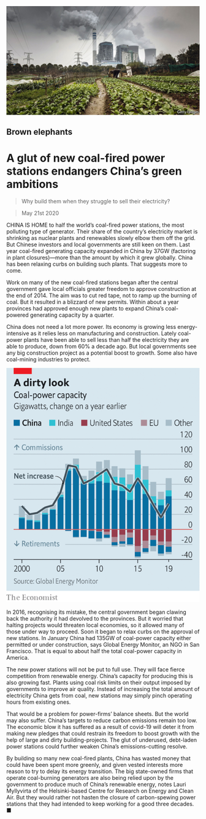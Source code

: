 ![](./images/20200523_CNP002.jpg)

## Brown elephants

# A glut of new coal-fired power stations endangers China’s green ambitions

> Why build them when they struggle to sell their electricity?

> May 21st 2020

CHINA IS HOME to half the world’s coal-fired power stations, the most polluting type of generator. Their share of the country’s electricity market is shrinking as nuclear plants and renewables slowly elbow them off the grid. But Chinese investors and local governments are still keen on them. Last year coal-fired generating capacity expanded in China by 37GW (factoring in plant closures)—more than the amount by which it grew globally. China has been relaxing curbs on building such plants. That suggests more to come.

Work on many of the new coal-fired stations began after the central government gave local officials greater freedom to approve construction at the end of 2014. The aim was to cut red tape, not to ramp up the burning of coal. But it resulted in a blizzard of new permits. Within about a year provinces had approved enough new plants to expand China’s coal-powered generating capacity by a quarter.

China does not need a lot more power. Its economy is growing less energy-intensive as it relies less on manufacturing and construction. Lately coal-power plants have been able to sell less than half the electricity they are able to produce, down from 60% a decade ago. But local governments see any big construction project as a potential boost to growth. Some also have coal-mining industries to protect.

![](./images/20200523_CNC647.png)

 In 2016, recognising its mistake, the central government began clawing back the authority it had devolved to the provinces. But it worried that halting projects would threaten local economies, so it allowed many of those under way to proceed. Soon it began to relax curbs on the approval of new stations. In January China had 135GW of coal-power capacity either permitted or under construction, says Global Energy Monitor, an NGO in San Francisco. That is equal to about half the total coal-power capacity in America.

The new power stations will not be put to full use. They will face fierce competition from renewable energy. China’s capacity for producing this is also growing fast. Plants using coal risk limits on their output imposed by governments to improve air quality. Instead of increasing the total amount of electricity China gets from coal, new stations may simply pinch operating hours from existing ones.

That would be a problem for power-firms’ balance sheets. But the world may also suffer. China’s targets to reduce carbon emissions remain too low. The economic blow it has suffered as a result of covid-19 will deter it from making new pledges that could restrain its freedom to boost growth with the help of large and dirty building-projects. The glut of underused, debt-laden power stations could further weaken China’s emissions-cutting resolve.

By building so many new coal-fired plants, China has wasted money that could have been spent more greenly, and given vested interests more reason to try to delay its energy transition. The big state-owned firms that operate coal-burning generators are also being relied upon by the government to produce much of China’s renewable energy, notes Lauri Myllyvirta of the Helsinki-based Centre for Research on Energy and Clean Air. But they would rather not hasten the closure of carbon-spewing power stations that they had intended to keep working for a good three decades. ■